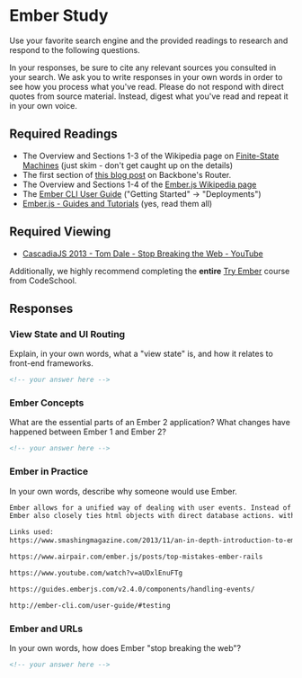 # Ember Study

Use your favorite search engine and the provided readings to research and
respond to the following questions.

In your responses, be sure to cite any relevant sources you consulted in your
search. We ask you to write responses in your own words in order to see how you
process what you've read. Please do not respond with direct quotes from source
material. Instead, digest what you've read and repeat it in your own voice.

## Required Readings

-   The Overview and Sections 1-3 of the Wikipedia page on [Finite-State Machines](https://en.wikipedia.org/wiki/Finite-state_machine)
    (just skim - don't get caught up on the details)
-   The first section of [this blog post](http://pragmatic-backbone.com/routing-and-controllers) on
    Backbone's Router.
-   The Overview and Sections 1-4 of the [Ember.js Wikipedia page](https://en.wikipedia.org/wiki/Ember.js)
-   The [Ember CLI User Guide](http://ember-cli.com/user-guide/)
    ("Getting Started" -> "Deployments")
-   [Ember.js - Guides and Tutorials](https://guides.emberjs.com/v2.4.0/) (yes,
    read them all)

## Required Viewing

-   [CascadiaJS 2013 - Tom Dale - Stop Breaking the Web - YouTube](https://www.youtube.com/watch?v=BQ6at0addi4)

Additionally, we highly recommend completing the **entire** [Try
Ember](https://www.codeschool.com/courses/try-ember) course from CodeSchool.

## Responses

### View State and UI Routing

Explain, in your own words, what a "view state" is, and how it relates to
 front-end frameworks.

```md
<!-- your answer here -->
```

### Ember Concepts

What are the essential parts of an Ember 2 application?
What changes have happened between Ember 1 and Ember 2?

```md
<!-- your answer here -->
```

### Ember in Practice

In your own words, describe why someone would use Ember.

```md
Ember allows for a unified way of dealing with user events. Instead of using Ajax to query your database for information, Ember has its own function that does the same thing with a much more concise and compact syntax.
Ember also closely ties html objects with direct database actions. with much less code being written to acheave a simular action in a typical web application.

Links used:
https://www.smashingmagazine.com/2013/11/an-in-depth-introduction-to-ember-js/#sketch_our_app

https://www.airpair.com/ember.js/posts/top-mistakes-ember-rails

https://www.youtube.com/watch?v=aUDxlEnuFTg

https://guides.emberjs.com/v2.4.0/components/handling-events/

http://ember-cli.com/user-guide/#testing
```

### Ember and URLs

In your own words, how does Ember "stop breaking the web"?

```md
<!-- your answer here -->
```
